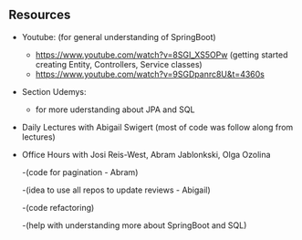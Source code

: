 ## Resources 

- Youtube:
  (for general understanding of SpringBoot)
  -   https://www.youtube.com/watch?v=8SGI_XS5OPw (getting started creating Entity, Controllers, Service classes)
  -   https://www.youtube.com/watch?v=9SGDpanrc8U&t=4360s

- Section Udemys:
  - for more uderstanding about JPA and SQL
  
- Daily Lectures with Abigail Swigert (most of code was follow along from lectures)

- Office Hours with Josi Reis-West, Abram Jablonkski, Olga Ozolina 

    -(code for pagination - Abram)
    
    -(idea to use all repos to update reviews - Abigail)
   
    -(code refactoring)
    
    -(help with understanding more about SpringBoot and SQL)
